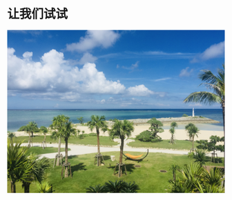# 让我们试试

![](https://raw.githubusercontent.com/MOMOKO606/Pic-Library/master/Okinawa%20-%20favorite.jpg)

